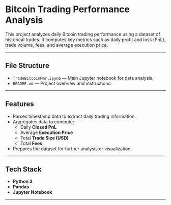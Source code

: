 # Bitcoin Trading Performance Analysis

This project analyzes daily Bitcoin trading performance using a dataset of historical trades. It computes key metrics such as daily profit and loss (PnL), trade volume, fees, and average execution price.

---

## File Structure

- `TradeBitcoinMar.ipynb` — Main Jupyter notebook for data analysis.
- `README.md` — Project overview and instructions.

---

## Features

- Parses timestamp data to extract daily trading information.
- Aggregates data to compute:
  - Daily **Closed PnL**
  - Average **Execution Price**
  - Total **Trade Size (USD)**
  - Total **Fees**
- Prepares the dataset for further analysis or visualization.

---

## Tech Stack

- **Python 3**
- **Pandas**
- **Jupyter Notebook**

---
